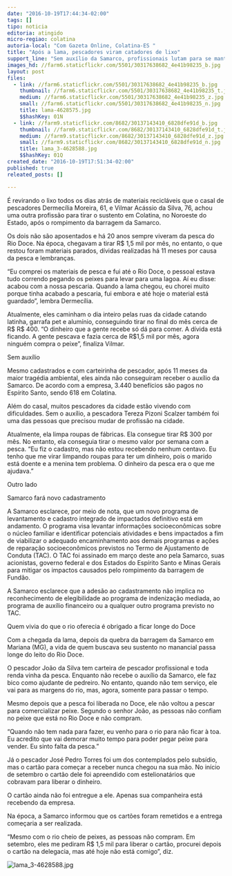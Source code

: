 ```yaml
---
date: "2016-10-19T17:44:34-02:00"
tags: []
tipo: noticia
editoria: atingido
micro-regiao: colatina
autoria-local: "Com Gazeta Online, Colatina-ES "
title: "Após a lama, pescadores viram catadores de lixo"
support_line: "Sem auxílio da Samarco, profissionais lutam para se manter"
images_hd: //farm6.staticflickr.com/5501/30317638682_4e41b98235_b.jpg
layout: post
files:
  - link: //farm6.staticflickr.com/5501/30317638682_4e41b98235_b.jpg
    thumbnail: //farm6.staticflickr.com/5501/30317638682_4e41b98235_t.jpg
    medium: //farm6.staticflickr.com/5501/30317638682_4e41b98235_z.jpg
    small: //farm6.staticflickr.com/5501/30317638682_4e41b98235_n.jpg
    title: lama-4628575.jpg
    $$hashKey: 01N
  - link: //farm9.staticflickr.com/8682/30137143410_6828dfe91d_b.jpg
    thumbnail: //farm9.staticflickr.com/8682/30137143410_6828dfe91d_t.jpg
    medium: //farm9.staticflickr.com/8682/30137143410_6828dfe91d_z.jpg
    small: //farm9.staticflickr.com/8682/30137143410_6828dfe91d_n.jpg
    title: lama_3-4628588.jpg
    $$hashKey: 01Q
created_date: "2016-10-19T17:51:34-02:00"
published: true
releated_posts: []

---
```

<p>&Eacute; revirando o lixo todos os dias atr&aacute;s de materiais recicl&aacute;veis que o casal de pescadores Dermec&iacute;lia Moreira, 61, e Vilmar Ac&aacute;ssio da Silva, 76, achou uma outra profiss&atilde;o para tirar o sustento em Colatina, no Noroeste do Estado, ap&oacute;s o rompimento da barragem da Samarco.</p>

<p>Os dois n&atilde;o s&atilde;o aposentados e h&aacute; 20 anos sempre viveram da pesca do Rio Doce. Na &eacute;poca, chegavam a tirar R$ 1,5 mil por m&ecirc;s, no entanto, o que restou foram materiais parados, d&iacute;vidas realizadas h&aacute; 11 meses por causa da pesca e lembran&ccedil;as.</p>

<p>&ldquo;Eu comprei os materiais de pesca e fui at&eacute; o Rio Doce, o pessoal estava tudo correndo pegando os peixes para levar para uma lagoa. A&iacute; eu disse: acabou com a nossa pescaria. Quando a lama chegou, eu chorei muito porque tinha acabado a pescaria, fui embora e at&eacute; hoje o material est&aacute; guardado&rdquo;, lembra Dermec&iacute;lia.</p>

<p>Atualmente, eles caminham o dia inteiro pelas ruas da cidade catando latinha, garrafa pet e alum&iacute;nio, conseguindo tirar no final do m&ecirc;s cerca de R$ R$ 400. &ldquo;O dinheiro que a gente recebe s&oacute; d&aacute; para comer. A d&iacute;vida est&aacute; ficando. A gente pescava e fazia cerca de R$1,5 mil por m&ecirc;s, agora ningu&eacute;m compra o peixe&rdquo;, finaliza Vilmar.</p>

<p>Sem aux&iacute;lio</p>

<p>Mesmo cadastrados e com carteirinha de pescador, ap&oacute;s 11 meses da maior trag&eacute;dia ambiental, eles ainda n&atilde;o conseguiram receber o aux&iacute;lio da Samarco. De acordo com a empresa, 3.440 benef&iacute;cios s&atilde;o pagos no Esp&iacute;rito Santo, sendo 618 em Colatina.</p>

<p>Al&eacute;m do casal, muitos pescadores da cidade est&atilde;o vivendo com dificuldades. Sem o aux&iacute;lio, a pescadora Tereza Pizoni Scalzer tamb&eacute;m foi uma das pessoas que precisou mudar de profiss&atilde;o na cidade.</p>

<p>Atualmente, ela limpa roupas de f&aacute;bricas. Ela consegue tirar R$ 300 por m&ecirc;s. No entanto, ela conseguia tirar o mesmo valor por semana com a pesca. &ldquo;Eu fiz o cadastro, mas n&atilde;o estou recebendo nenhum centavo. Eu tenho que me virar limpando roupas para ter um dinheiro, pois o marido est&aacute; doente e a menina tem problema. O dinheiro da pesca era o que me ajudava.&rdquo;</p>

<p>Outro lado</p>

<p>Samarco far&aacute; novo cadastramento</p>

<p>A Samarco esclarece, por meio de nota, que um novo programa de levantamento e cadastro integrado de impactados definitivo est&aacute; em andamento. O programa visa levantar informa&ccedil;&otilde;es socioecon&ocirc;micas sobre o n&uacute;cleo familiar e identificar potenciais atividades e bens impactados a fim de viabilizar o adequado encaminhamento aos demais programas e a&ccedil;&otilde;es de repara&ccedil;&atilde;o socioecon&ocirc;micos previstos no Termo de Ajustamento de Conduta (TAC). O TAC foi assinado em mar&ccedil;o deste ano pela Samarco, suas acionistas, governo federal e dos Estados do Esp&iacute;rito Santo e Minas Gerais para mitigar os impactos causados pelo rompimento da barragem de Fund&atilde;o.</p>

<p>A Samarco esclarece que a ades&atilde;o ao cadastramento n&atilde;o implica no reconhecimento de elegibilidade ao programa de indeniza&ccedil;&atilde;o mediada, ao programa de aux&iacute;lio financeiro ou a qualquer outro programa previsto no TAC.</p>

<p>Quem vivia do que o rio oferecia &eacute; obrigado a ficar longe do Doce</p>

<p>Com a chegada da lama, depois da quebra da barragem da Samarco em Mariana (MG), a vida de quem buscava seu sustento no manancial passa longe do leito do Rio Doce.</p>

<p>O pescador Jo&atilde;o da Silva tem carteira de pescador profissional e toda renda vinha da pesca. Enquanto n&atilde;o recebe o aux&iacute;lio da Samarco, ele faz bico como ajudante de pedreiro. No entanto, quando n&atilde;o tem servi&ccedil;o, ele vai para as margens do rio, mas, agora, somente para passar o tempo.</p>

<p>Mesmo depois que a pesca foi liberada no Doce, ele n&atilde;o voltou a pescar para comercializar peixe. Segundo o senhor Jo&atilde;o, as pessoas n&atilde;o confiam no peixe que est&aacute; no Rio Doce e n&atilde;o compram.</p>

<p>&ldquo;Quando n&atilde;o tem nada para fazer, eu venho para o rio para n&atilde;o ficar &agrave; toa. Eu acredito que vai demorar muito tempo para poder pegar peixe para vender. Eu sinto falta da pesca.&rdquo;</p>

<p>J&aacute; o pescador Jos&eacute; Pedro Torres foi um dos contemplados pelo subs&iacute;dio, mas o cart&atilde;o para come&ccedil;ar a receber nunca chegou na sua m&atilde;o. No in&iacute;cio de setembro o cart&atilde;o dele foi apreendido com estelionat&aacute;rios que cobravam para liberar o dinheiro.</p>

<p>O cart&atilde;o ainda n&atilde;o foi entregue a ele. Apenas sua companheira est&aacute; recebendo da empresa.</p>

<p>Na &eacute;poca, a Samarco informou que os cart&otilde;es foram remetidos e a entrega come&ccedil;aria a ser realizada.</p>

<p>&ldquo;Mesmo com o rio cheio de peixes, as pessoas n&atilde;o compram. Em setembro, eles me pediram R$ 1,5 mil para liberar o cart&atilde;o, procurei depois o cart&atilde;o na delegacia, mas at&eacute; hoje n&atilde;o est&aacute; comigo&rdquo;, diz.</p>

<p><img alt="lama_3-4628588.jpg" src="//farm9.staticflickr.com/8682/30137143410_6828dfe91d_b.jpg" /></p>
